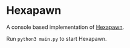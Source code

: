 # Hexapawn

A console based implementation of [Hexapawn](https://en.wikipedia.org/wiki/Hexapawn).

Run `python3 main.py` to start Hexapawn.
